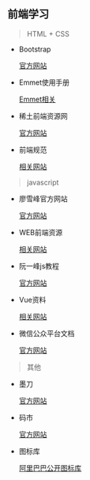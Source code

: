 ## 前端学习

> HTML + CSS
- Bootstrap

  [官方网站](http://www.bootcss.com/)

- Emmet使用手册

  [Emmet相关](http://www.w3cplus.com/tools/emmet-cheat-sheet.html)

- 稀土前端资源网
  
  [官方网站](https://xituqu.com/)

- 前端规范

  [相关网站](http://www.cnblogs.com/whitewolf/p/4491707.html)

> javascript

- 廖雪峰官方网站
  
  [官方网站](http://www.liaoxuefeng.com/wiki/001434446689867b27157e896e74d51a89c25cc8b43bdb3000/)

- WEB前端资源

  [相关网站](http://www.kancloud.cn/djlxiaoshi/qianduan/119317)

- 阮一峰js教程
  
  [官方网站](http://javascript.ruanyifeng.com/#toc0)

- Vue资料
  
  [相关网站](http://www.cnblogs.com/cench/p/5800311.html)

- 微信公众平台文档

  [官方网站](http://mp.weixin.qq.com/wiki/0/4c93e31f953f24a42b921d2ae8d4e5e0.html)

> 其他

- 墨刀

  [官方网站](https://modao.cc/signin)

- 码市

  [官方网站](https://coding.net)

- 图标库

  [阿里巴巴公开图标库](http://www.iconfont.cn/plus/collections/index?spm=a313x.7781069.0.0.L6vLre&personal=1)
